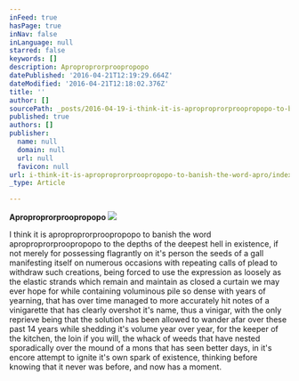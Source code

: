 ```yaml
---
inFeed: true
hasPage: true
inNav: false
inLanguage: null
starred: false
keywords: []
description: Aproproprorproopropopo
datePublished: '2016-04-21T12:19:29.664Z'
dateModified: '2016-04-21T12:18:02.376Z'
title: ''
author: []
sourcePath: _posts/2016-04-19-i-think-it-is-aproproprorproopropopo-to-banish-the-word-apro.md
published: true
authors: []
publisher:
  name: null
  domain: null
  url: null
  favicon: null
url: i-think-it-is-aproproprorproopropopo-to-banish-the-word-apro/index.html
_type: Article

---
```

**Aproproprorproopropopo**
![](https://the-grid-user-content.s3-us-west-2.amazonaws.com/8643d9ea-3204-47da-9a06-9883425b5a22.jpg)

I think it is aproproprorproopropopo to banish the word aproproprorproopropopo to the depths of the deepest hell in existence, if not merely for possessing flagrantly on it's person the seeds of a gall manifesting itself on numerous occasions with repeating calls of plead to withdraw such creations, being forced to use the expression as loosely as the elastic strands which remain and maintain as closed a curtain we may ever hope for while containing voluminous pile so dense with years of yearning, that has over time managed to more accurately hit notes of a vinigarette that has clearly overshot it's name, thus a vinigar, with the only reprieve being that the solution has been allowed to wander afar over these past 14 years while shedding it's volume year over year, for the keeper of the kitchen, the loin if you will, the whack of weeds that have nested sporadically over the mound of a mons that has seen better days, in it's encore attempt to ignite it's own spark of existence, thinking before knowing that it never was before, and now has a moment.